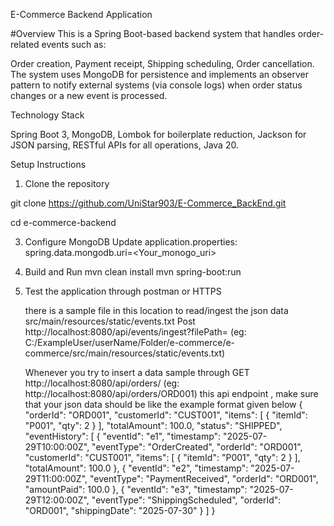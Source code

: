 E-Commerce Backend Application

#Overview
This is a Spring Boot-based backend system that handles order-related events such as:

Order creation,
Payment receipt,
Shipping scheduling,
Order cancellation.
The system uses MongoDB for persistence and implements an observer pattern to notify external systems (via console logs) when order status changes or a new event is processed.

Technology Stack

Spring Boot 3,
MongoDB,
Lombok for boilerplate reduction,
Jackson for JSON parsing,
RESTful APIs for all operations,
Java 20.

Setup Instructions
1. Clone the repository
   
git clone https://github.com/UniStar903/E-Commerce_BackEnd.git

cd e-commerce-backend

3. Configure MongoDB
Update application.properties:
spring.data.mongodb.uri=<Your_monogo_uri>

4. Build and Run
mvn clean install
mvn spring-boot:run

5. Test the application through postman or HTTPS

   there is a sample file in this location to read/ingest the json data
   src/main/resources/static/events.txt
   Post http://localhost:8080/api/events/ingest?filePath=<Enter the abosolute path to the entry.txt file> (eg: C:/ExampleUser/userName/Folder/e-commerce/e-commerce/src/main/resources/static/events.txt)

   Whenever you try to insert a data sample through
   GET http://localhost:8080/api/orders/ (eg: http://localhost:8080/api/orders/ORD001)
   this api endpoint
   , make sure that your json data should be like the example format given below
   {
    "orderId": "ORD001",
    "customerId": "CUST001",
    "items": [
        {
            "itemId": "P001",
            "qty": 2
        }
    ],
    "totalAmount": 100.0,
    "status": "SHIPPED",
    "eventHistory": [
        {
            "eventId": "e1",
            "timestamp": "2025-07-29T10:00:00Z",
            "eventType": "OrderCreated",
            "orderId": "ORD001",
            "customerId": "CUST001",
            "items": [
                {
                    "itemId": "P001",
                    "qty": 2
                }
            ],
            "totalAmount": 100.0
        },
        {
            "eventId": "e2",
            "timestamp": "2025-07-29T11:00:00Z",
            "eventType": "PaymentReceived",
            "orderId": "ORD001",
            "amountPaid": 100.0
        },
        {
            "eventId": "e3",
            "timestamp": "2025-07-29T12:00:00Z",
            "eventType": "ShippingScheduled",
            "orderId": "ORD001",
            "shippingDate": "2025-07-30"
        }
    ]
}

